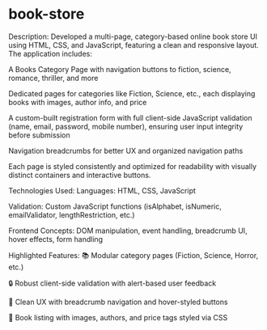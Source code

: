 # book-store

Description:
Developed a multi-page, category-based online book store UI using HTML, CSS, and JavaScript, featuring a clean and responsive layout. The application includes:

A Books Category Page with navigation buttons to fiction, science, romance, thriller, and more

Dedicated pages for categories like Fiction, Science, etc., each displaying books with images, author info, and price

A custom-built registration form with full client-side JavaScript validation (name, email, password, mobile number), ensuring user input integrity before submission

Navigation breadcrumbs for better UX and organized navigation paths

Each page is styled consistently and optimized for readability with visually distinct containers and interactive buttons.

Technologies Used:
Languages: HTML, CSS, JavaScript

Validation: Custom JavaScript functions (isAlphabet, isNumeric, emailValidator, lengthRestriction, etc.)

Frontend Concepts: DOM manipulation, event handling, breadcrumb UI, hover effects, form handling

Highlighted Features:
📚 Modular category pages (Fiction, Science, Horror, etc.)

🔒 Robust client-side validation with alert-based user feedback

📎 Clean UX with breadcrumb navigation and hover-styled buttons

🛒 Book listing with images, authors, and price tags styled via CSS
